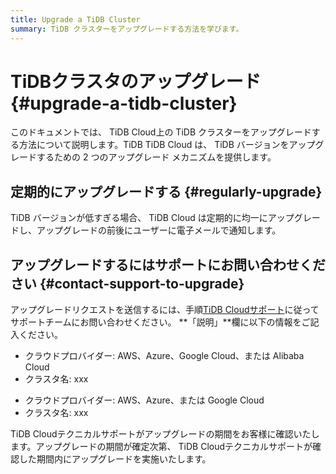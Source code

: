 ```yaml
---
title: Upgrade a TiDB Cluster
summary: TiDB クラスターをアップグレードする方法を学びます。
---
```


# TiDBクラスタのアップグレード {#upgrade-a-tidb-cluster}

このドキュメントでは、 TiDB Cloud上の TiDB クラスターをアップグレードする方法について説明します。TiDB TiDB Cloud は、 TiDB バージョンをアップグレードするための 2 つのアップグレード メカニズムを提供します。

## 定期的にアップグレードする {#regularly-upgrade}

TiDB バージョンが低すぎる場合、 TiDB Cloud は定期的に均一にアップグレードし、アップグレードの前後にユーザーに電子メールで通知します。

## アップグレードするにはサポートにお問い合わせください {#contact-support-to-upgrade}

アップグレードリクエストを送信するには、手順[TiDB Cloudサポート](/tidb-cloud/tidb-cloud-support.md)に従ってサポートチームにお問い合わせください。 **「説明」**欄に以下の情報をご記入ください。

<CustomContent language="en,zh">

-   クラウドプロバイダー: AWS、Azure、Google Cloud、または Alibaba Cloud
-   クラスタ名: xxx

</CustomContent>

<CustomContent language="ja">

-   クラウドプロバイダー: AWS、Azure、または Google Cloud
-   クラスタ名: xxx

</CustomContent>

TiDB Cloudテクニカルサポートがアップグレードの期間をお客様に確認いたします。アップグレードの期間が確定次第、 TiDB Cloudテクニカルサポートが確認した期間内にアップグレードを実施いたします。
